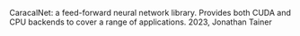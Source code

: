 CaracalNet: a feed-forward neural network library.
Provides both CUDA and CPU backends to cover a range of applications.
2023, Jonathan Tainer
